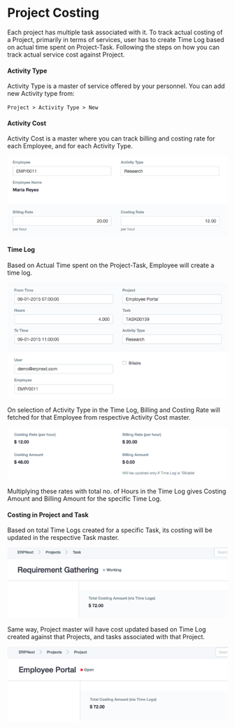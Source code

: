 <!-- add-breadcrumbs -->
# Project Costing

Each project has multiple task associated with it. To track actual costing of a Project, primarily in terms of services, user has to create Time Log based on actual time spent on Project-Task. Following the steps on how you can track actual service cost against Project.

#### Activity Type

Activity Type is a master of service offered by your personnel. You can add new Activity type from:

`Project > Activity Type > New`	

#### Activity Cost

Activity Cost is a master where you can track billing and costing rate for each Employee, and for each Activity Type.

<img alt="Activity Cost" class="screenshot" src="../assets/Screen Shot 2015-06-11 at 4.57.01 pm.png">

#### Time Log

Based on Actual Time spent on the Project-Task, Employee will create a time log.

<img alt="Time Log" class="screenshot" src="../assets/Screen Shot 2015-06-11 at 4.59.49 pm.png">

On selection of Activity Type in the Time Log, Billing and Costing Rate will fetched for that Employee from respective Activity Cost master. 

<img alt="[Time Log Costing" class="screenshot" src="../assets/Screen Shot 2015-06-11 at 5.00.06 pm.png">

Multiplying these rates with total no. of Hours in the Time Log gives Costing Amount and Billing Amount for the specific Time Log.

#### Costing in Project and Task

Based on total Time Logs created for a specific Task, its costing will be updated in the respective Task master. 

<img alt="Costing in Task" class="screenshot" src="../assets/Screen Shot 2015-06-11 at 5.02.54 pm.png">

Same way, Project master will have cost updated based on Time Log created against that Projects, and tasks associated with that Project.

<img alt="Costing in Project" class="screenshot" src="../assets/Screen Shot 2015-06-11 at 5.02.29 pm.png">

<!-- markdown -->